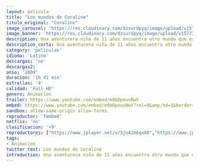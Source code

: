 ```yaml
---
layout: pelicula
title: "Los mundos de Coraline"
titulo_original: "Coraline"
image_carousel: 'https://res.cloudinary.com/dzsurdpyq/image/upload/v1577316759/coraline-min.jpg'
image_banner: 'https://res.cloudinary.com/dzsurdpyq/image/upload/v1577316770/coraline-banner.jpg'
description: Una aventurera niña de 11 años encuentra otro mundo que es una versión extrañamente idealizada de su frustrante hogar, pero que tiene secretos siniestros.
description_corta: Una aventurera niña de 11 años encuentra otro mundo que es una versión extrañamente idealizada de su frustrante hogar, pero que tiene secretos siniestros.
category: 'peliculas'
idioma: 'Latino'
descargas: 'no'
descargas2:
anio: '2009'
duracion: '1h 41 min'
estrellas: '4'
calidad: 'Full HD'
genero: Animacion
trailer: https://www.youtube.com/embed/m9bOpeuvNwY
embed: https://www.youtube.com/embed/m9bOpeuvNwY?rel=0&amp;hd=1&border=0&wmode=opaque&enablejsapi=1&modestbranding=1&controls=1&showinfo=1
sandbox: allow-same-origin allow-forms
reproductor: 'fembed'
netflix: 'no'
clasificacion: '+9'
reproductores: ["https://www.jplayer.net/v/5jo42e6qx90","https://www.jplayer.net/v/3qv1663m29y"]
tags:
- Animacion
twitter_text: Los mundos de Coraline
introduction: Una aventurera niña de 11 años encuentra otro mundo que es una versión extrañamente idealizada de su frustrante hogar, pero que tiene secretos siniestros.
---
```













